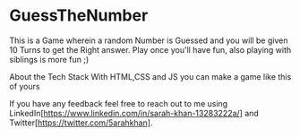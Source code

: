 # GuessTheNumber

This is a Game wherein a random Number is Guessed and you will be given 10 Turns to get the Right answer.
Play once you'll have fun, also playing with siblings is more fun ;)

About the Tech Stack
With HTML,CSS and JS you can make a game like this of yours

If you have any feedback feel free to reach out to me using LinkedIn[https://www.linkedin.com/in/sarah-khan-13283222a/] and Twitter[https://twitter.com/5arahkhan].
